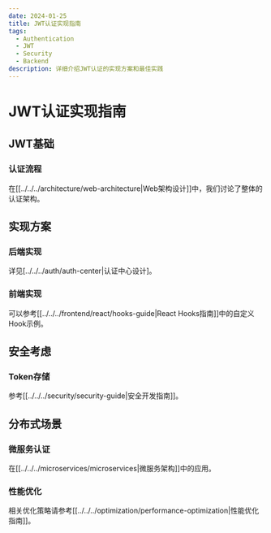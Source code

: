 ```yaml
---
date: 2024-01-25
title: JWT认证实现指南
tags:
  - Authentication
  - JWT
  - Security
  - Backend
description: 详细介绍JWT认证的实现方案和最佳实践
---
```


# JWT认证实现指南

## JWT基础

### 认证流程

在[[../../../architecture/web-architecture|Web架构设计]]中，我们讨论了整体的认证架构。

## 实现方案

### 后端实现

详见[../../../auth/auth-center|认证中心设计]。

### 前端实现

可以参考[[../../../frontend/react/hooks-guide|React Hooks指南]]中的自定义Hook示例。

## 安全考虑

### Token存储

参考[[../../../security/security-guide|安全开发指南]]。

## 分布式场景

### 微服务认证

在[[../../../microservices/microservices|微服务架构]]中的应用。

### 性能优化

相关优化策略请参考[[../../../optimization/performance-optimization|性能优化指南]]。
